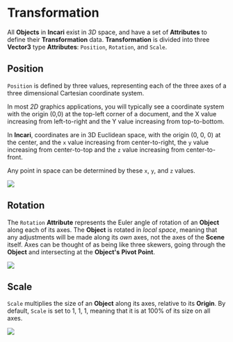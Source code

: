 # Transformation

All **Objects** in **Incari** exist in _3D_ space, and have a set of **Attributes** to define their **Transformation** data. **Transformation** is divided into three **Vector3** type **Attributes**: `Position`, `Rotation`, and `Scale`.

## Position

`Position` is defined by three values, representing each of the three axes of a three dimensional Cartesian coordinate system.

In most _2D_ graphics applications, you will typically see a coordinate system with the origin \(0,0\) at the top-left corner of a document, and the X value increasing from left-to-right and the Y value increasing from top-to-bottom.

In **Incari**, coordinates are in 3D Euclidean space, with the origin \(0, 0, 0\) at the center, and the `x` value increasing from center-to-right, the `y` value increasing from center-to-top and the `z` value increasing from center-to-front.

Any point in space can be determined by these `x`, `y`, and `z` values.

![](../../../../.gitbook/assets/coordinates%20%281%29.png)

## Rotation

The `Rotation` **Attribute** represents the Euler angle of rotation of an **Object** along each of its axes. The **Object** is rotated in _local space_, meaning that any adjustments will be made along its _own_ axes, not the axes of the **Scene** itself. Axes can be thought of as being like three skewers, going through the **Object** and intersecting at the **Object's** **Pivot Point**.

![](../../../../.gitbook/assets/rotation.gif)

## Scale

`Scale` multiplies the size of an **Object** along its axes, relative to its **Origin**. By default, `Scale` is set to 1, 1, 1, meaning that it is at 100% of its size on all axes.

![](../../../../.gitbook/assets/scale.gif)

